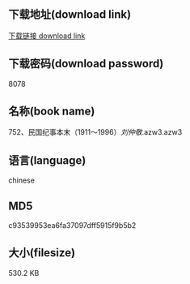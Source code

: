 ## 下载地址(download link)
[下载链接 download link](https://voluble-croquembouche-d321dc.netlify.app/?s=752%E3%80%81%E6%B0%91%E5%9B%BD%E7%BA%AA%E4%BA%8B%E6%9C%AC%E6%9C%AB%EF%BC%881911%EF%BD%9E1996%EF%BC%89_%E5%88%98%E4%BB%B2%E6%95%AC_.azw3)

## 下载密码(download password)
8078

## 名称(book name)
752、民国纪事本末（1911～1996）_刘仲敬_.azw3.azw3

## 语言(language)
chinese

## MD5
c93539953ea6fa37097dff5915f9b5b2

## 大小(filesize)
530.2 KB
